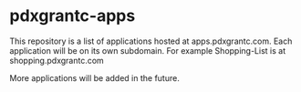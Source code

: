 # pdxgrantc-apps
This repository is a list of applications hosted at apps.pdxgrantc.com.
Each application will be on its own subdomain. For example Shopping-List is at shopping.pdxgrantc.com

More applications will be added in the future.
